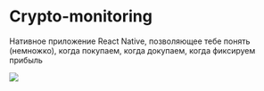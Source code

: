 # Crypto-monitoring
Нативное приложение React Native, позволяющее тебе понять (немножко), когда покупаем, когда докупаем, когда фиксируем прибыль

![](http://i.imgur.com/OUkLi.gif)
